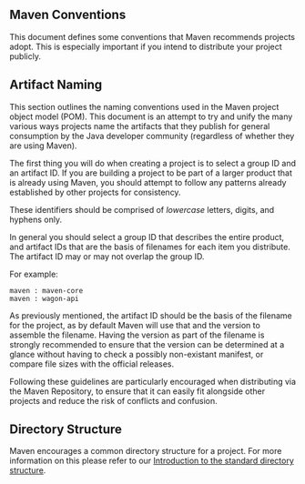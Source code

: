 ## Maven Conventions

This document defines some conventions that Maven recommends projects
adopt. This is especially important if you intend to distribute your
project publicly.

## Artifact Naming

This section outlines the naming conventions used in the Maven project
object model (POM). This document is an attempt to try and unify the
many various ways projects name the artifacts that they publish for
general consumption by the Java developer community (regardless of
whether they are using Maven).

The first thing you will do when creating a project is to select a group
ID and an artifact ID. If you are building a project to be part of a
larger product that is already using Maven, you should attempt to follow
any patterns already established by other projects for consistency.

These identifiers should be comprised of *lowercase* letters, digits,
and hyphens only.

In general you should select a group ID that describes the entire
product, and artifact IDs that are the basis of filenames for each item
you distribute. The artifact ID may or may not overlap the group ID.

For example:

    maven : maven-core
    maven : wagon-api

As previously mentioned, the artifact ID should be the basis of the
filename for the project, as by default Maven will use that and the
version to assemble the filename. Having the version as part of the
filename is strongly recommended to ensure that the version can be
determined at a glance without having to check a possibly non-existant
manifest, or compare file sizes with the official releases.

Following these guidelines are particularly encouraged when distributing
via the Maven Repository, to ensure that it can easily fit alongside
other projects and reduce the risk of conflicts and confusion.

## Directory Structure

Maven encourages a common directory structure for a project. For more
information on this please refer to our [Introduction to the standard
directory
structure](./guides/introduction/introduction-to-the-standard-directory-layout.html).

